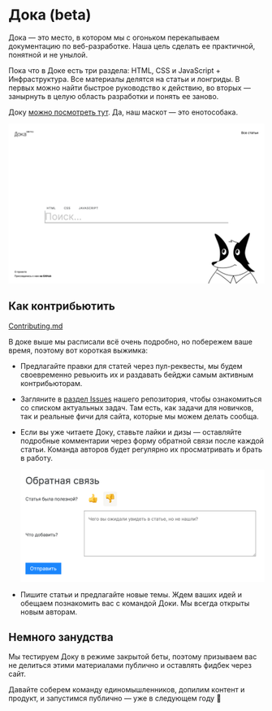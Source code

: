 # Дока (beta)

Дока — это место, в котором мы с огоньком перекапываем документацию по веб-разработке. Наша цель сделать ее практичной, понятной и не унылой.

Пока что в Доке есть три раздела: HTML, CSS и JavaScript + Инфраструктура. Все материалы делятся на статьи и лонгриды. В первых можно найти быстрое руководство к действию, во вторых — занырнуть в целую область разработки и понять ее заново.

Доку [можно посмотреть тут](https://y-doka.site/). Да, наш маскот — это енотособака.

![Главная страница](https://github.com/furtivite/y-doka.site/blob/contributing-and-readme/src/assets/images/github/mainpage.png?raw=true)

## Как контрибьютить

[Contributing.md](https://github.com/furtivite/y-doka.site/blob/contributing-and-readme/Contributing.md)

В доке выше мы расписали всё очень подробно, но побережем ваше время, поэтому вот короткая выжимка:

- Предлагайте правки для статей через пул-реквесты, мы будем своевременно ревьюить их и раздавать бейджи самым активным контрибьюторам.
- Загляните в [раздел Issues](https://github.com/Y-Doka/y-doka.site/issues) нашего репозитория, чтобы ознакомиться со списком актуальных задач. Там есть, как задачи для новичков, так и реальные фичи для сайта, которые мы можем делать сообща.
- Если вы уже читаете Доку, ставьте лайки и дизы — оставляйте подробные комментарии через форму обратной связи после каждой статьи. Команда авторов будет регулярно их просматривать и брать в работу.

  ![Форма обратной связи](https://github.com/furtivite/y-doka.site/blob/contributing-and-readme/src/assets/images/github/feedback.png?raw=true)

- Пишите статьи и предлагайте новые темы. Ждем ваших идей и обещаем познакомить вас с командой Доки. Мы всегда открыты новым авторам.

## Немного занудства

Мы тестируем Доку в режиме закрытой беты, поэтому призываем вас не делиться этими материалами публично и оставлять фидбек через сайт.

Давайте соберем команду единомышленников, допилим контент и продукт, и запустимся публично — уже в следующем году **🙌**
